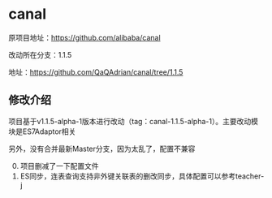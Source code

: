 # canal
原项目地址：https://github.com/alibaba/canal

改动所在分支：1.1.5 

地址：https://github.com/QaQAdrian/canal/tree/1.1.5

## 修改介绍
项目基于v1.1.5-alpha-1版本进行改动（tag：canal-1.1.5-alpha-1）。主要改动模块是ES7Adaptor相关

另外，没有合并最新Master分支，因为太乱了，配置不兼容

0. 项目删减了一下配置文件
1. ES同步，连表查询支持非外键关联表的删改同步，具体配置可以参考teacher-j